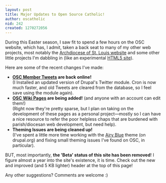 ```yaml
---
layout: post
title: Major Updates to Open Source Catholic!
author: oscatholic
nid: 242
created: 1270272056
---
```

<p>
	During this Easter season, I saw fit to spend a few hours on the OSC website, which has, I admit, taken a back seat to many of my other web projects, most notably the <a href="http://archstl.org/">Archdiocese of St. Louis website</a> and some other little projects I&#39;m dabbling in (like an experimental <a href="http://jeffgeerling.com/">HTML5 site</a>).</p>
<p>
	Here are some of the recent changes I&#39;ve made:</p>
<ul>
	<li>
		<strong><a href="/tweets/all">OSC Member Tweets</a> are back online!</strong><br />
		(I Installed an updated version of Drupal&#39;s Twitter module. Cron is now much faster, and old Tweets are cleared from the database, so I feel save using the module again).</li>
	<li>
		<strong><a href="/book/open-source-catholic-wiki">OSC Wiki Pages</a> are being added!</strong> (and anyone with an account can edit them!)<br />
		(Right now they&#39;re pretty sparse, but I plan on taking on the development of these pages as a personal project&mdash;mostly so I can have a nice resource to refer the poor helpless chaps that are burdened with parish/diocesan web development, but need help).</li>
	<li>
		<strong>Theming Issues are being cleaned up!</strong><br />
		(I&#39;ve spent a little more time working with the <a href="http://drupal.org/project/airyblue">Airy Blue</a> theme (on drupal.org) and fixing small theming issues I&#39;ve found on OSC, in particular).</li>
</ul>
<p>
	BUT, most importantly, <strong>the &#39;Beta&#39; status of this site has been removed</strong>! I figure almost a year into the site&#39;s existence, it is time. Check out the new and improved (and 5 KB lighter) header at the top of this page!</p>
<p>
	Any other suggestions? Comments are welcome :)</p>
